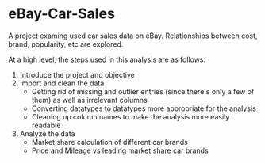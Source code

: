 # eBay-Car-Sales
A project examing used car sales data on eBay. Relationships between cost, brand, popularity, etc are explored.

At a high level, the steps used in this analysis are as follows:
1. Introduce the project and objective
2. Import and clean the data
    - Getting rid of missing and outlier entries (since there's only a few of them) as well as irrelevant columns
    - Converting datatypes to datatypes more appropriate for the analysis
    - Cleaning up column names to make the analysis more easily readable
3. Analyze the data
    - Market share calculation of different car brands
    - Price and Mileage vs leading market share car brands
